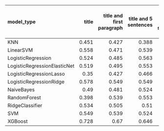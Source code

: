 | model_type                   |   title |   title and first paragraph |   title and 5 sentences |   title and 10 sentences |   title and first sentence each paragraph | raw text   |
|:-----------------------------|--------:|----------------------------:|------------------------:|-------------------------:|------------------------------------------:|:-----------|
| KNN                          |   0.451 |                       0.427 |                   0.388 |                    0.335 |                                     0.097 | 0.403      |
| LinearSVM                    |   0.558 |                       0.471 |                   0.539 |                    0.558 |                                     0.568 | 0.597      |
| LogisticRegression           |   0.524 |                       0.485 |                   0.563 |                    0.534 |                                     0.544 | 0.655      |
| LogisticRegressionElasticNet |   0.519 |                       0.495 |                   0.553 |                    0.51  |                                     0.573 | 0.641      |
| LogisticRegressionLasso      |   0.35  |                       0.427 |                   0.466 |                    0.519 |                                     0.529 | **0.733**  |
| LogisticRegressionRidge      |   0.578 |                       0.549 |                   0.549 |                    0.544 |                                     0.621 | 0.612      |
| NaiveBayes                   |   0.49  |                       0.481 |                   0.524 |                    0.549 |                                     0.626 | 0.646      |
| RandomForest                 |   0.398 |                       0.539 |                   0.553 |                    0.524 |                                     0.505 | 0.563      |
| RidgeClassifier              |   0.534 |                       0.505 |                   0.51  |                    0.49  |                                     0.578 | 0.558      |
| SVM                          |   0.549 |                       0.539 |                   0.524 |                    0.524 |                                     0.597 | 0.558      |
| XGBoost                      |   0.728 |                       0.67  |                   0.646 |                    0.626 |                                     0.617 | 0.709      |